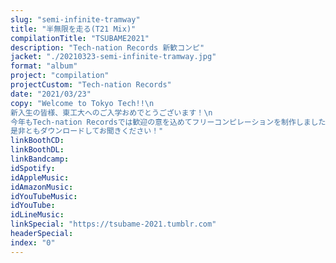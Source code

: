 ```yaml
---
slug: "semi-infinite-tramway"
title: "半無限を走る(T21 Mix)"
compilationTitle: "TSUBAME2021"
description: "Tech-nation Records 新歓コンピ"
jacket: "./20210323-semi-infinite-tramway.jpg"
format: "album"
project: "compilation"
projectCustom: "Tech-nation Records"
date: "2021/03/23"
copy: "Welcome to Tokyo Tech!!\n
新入生の皆様、東工大へのご入学おめでとうございます！\n
今年もTech-nation Recordsでは歓迎の意を込めてフリーコンピレーションを制作しました。\n
是非ともダウンロードしてお聞きください！"
linkBoothCD: 
linkBoothDL: 
linkBandcamp: 
idSpotify: 
idAppleMusic: 
idAmazonMusic: 
idYouTubeMusic: 
idYouTube: 
idLineMusic: 
linkSpecial: "https://tsubame-2021.tumblr.com"
headerSpecial: 
index: "0"
---
```

